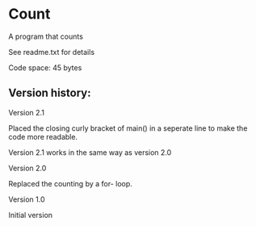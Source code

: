# Count

A program that counts

See readme.txt for details

Code space: 45 bytes


Version history:
----------------

Version 2.1

Placed the closing curly bracket of main() in a seperate line to make the code more readable.

Version 2.1 works in the same way as version 2.0


Version 2.0

Replaced the counting by a for- loop.


Version 1.0

Initial version
